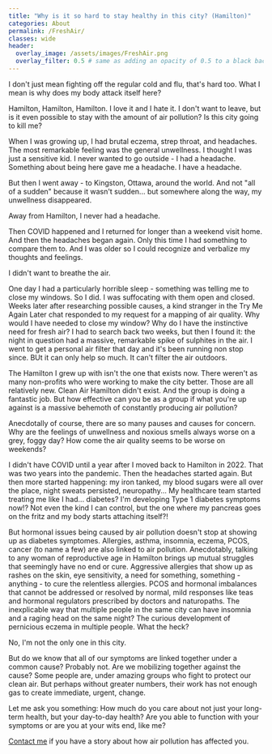 ```yaml
---
title: "Why is it so hard to stay healthy in this city? (Hamilton)"
categories: About
permalink: /FreshAir/
classes: wide
header:
  overlay_image: /assets/images/FreshAir.png
  overlay_filter: 0.5 # same as adding an opacity of 0.5 to a black background
---
```


I don't just mean fighting off the regular cold and flu, that's hard too. What I mean is why does my body attack itself here? 

Hamilton, Hamilton, Hamilton. I love it and I hate it. I don't want to leave, but is it even possible to stay with the amount of air pollution? Is this city going to kill me? 

When I was growing up, I had brutal eczema, strep throat, and headaches. The most remarkable feeling was the general unwellness. I thought I was just a sensitive kid. I never wanted to go outside - I had a headache. Something about being here gave me a headache. I have a headache. 

But then I went away - to Kingston, Ottawa, around the world. And not "all of a sudden" because it wasn't sudden... but somewhere along the way, my unwellness disappeared.

Away from Hamilton, I never had a headache. 

Then COVID happened and I returned for longer than a weekend visit home. And then the headaches began again. Only this time I had something to compare them to. And I was older so I could recognize and verbalize my thoughts and feelings. 

I didn't want to breathe the air. 

One day I had a particularly horrible sleep - something was telling me to close my windows. So I did. I was suffocating with them open and closed. Weeks later after researching possible causes, a kind stranger in the Try Me Again Later chat responded to my request for a mapping of air quality. Why would I have needed to close my window? Why do I have the instinctive need for fresh air? I had to search back two weeks, but then I found it: the night in question had a massive, remarkable spike of sulphites in the air. I went to get a personal air filter that day and it's been running non stop since. BUt it can only help so much. It can't filter the air outdoors. 

The Hamilton I grew up with isn't the one that exists now. There weren't as many non-profits who were working to make the city better. Those are all relatively new. Clean Air Hamilton didn't exist. And the group is doing a fantastic job. But how effective can you be as a group if what you're up against is a massive behemoth of constantly producing air pollution? 

Anecdotally of course, there are so many pauses and causes for concern. Why are the feelings of unwellness and noxious smells always worse on a grey, foggy day? How come the air quality seems to be worse on weekends? 

I didn't have COVID until a year after I moved back to Hamilton in 2022. That was two years into the pandemic. Then the headaches started again. But then more started happening: my iron tanked, my blood sugars were all over the place, night sweats persisted, neuropathy... My healthcare team started treating me like I had... diabetes? I'm developing Type 1 diabetes symptoms now!? Not even the kind I can control, but the one where my pancreas goes on the fritz and my body starts attaching itself?! 

But hormonal issues being caused by air pollution doesn't stop at showing up as diabetes symptomes. Allergies, asthma, insomnia, eczema, PCOS, cancer (to name a few) are also linked to air pollution. Anecdotably, talking to any woman of reproductive age in Hamilton brings up mutual struggles that seemingly have no end or cure. Aggressive allergies that show up as rashes on the skin, eye sensitivity, a need for something, something - anything - to cure the relentless allergies. PCOS and hormonal imbalances that cannot be addressed or resolved by normal, mild responses like teas and hormonal regulators prescribed by doctors and naturopaths. The inexplicable way that multiple people in the same city can have insomnia and a raging head on the same night? The curious development of pernicious eczema in multiple people. What the heck? 

No, I'm not the only one in this city. 

But do we know that all of our symptoms are linked together under a common cause? Probably not. Are we mobilizing together against the cause? Some people are, under amazing groups who fight to protect our clean air. But perhaps without greater numbers, their work has not enough gas to create immediate, urgent, change. 

Let me ask you something: How much do you care about not just your long-term health, but your day-to-day health? Are you able to function with your symptoms or are you at your wits end, like me? 

<a href="mailto:freethefoot.hamilton@gmail.com">Contact me</a> if you have a story about how air pollution has affected you. 